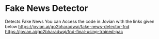 # Fake News Detector
 Detects Fake News
 You can Access the code in Jovian with the links given below
 https://jovian.ai/go2bharadwaj/fake-news-detector-fnd
 https://jovian.ai/go2bharadwaj/fnd-final-using-trained-pac
